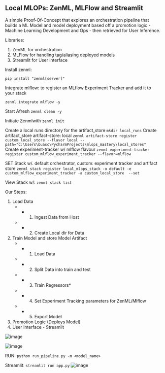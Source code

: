 ## Local MLOPs: ZenML, MLFlow and Streamlit

A simple Proof-Of-Concept that explores an orchestration pipeline that builds a ML Model and model deployment based off a promotion logic - Machine Learning Development and Ops - then retrieved for User Inference.

Libraries:
1. ZenML for orchestration
2. MLFlow for handling tag/aliasing deployed models
3. Streamlit for User interface

Install zenml:
```commandline
pip install "zenml[server]"
```

Integrate mlflow: to register an MLflow Experiment Tracker and add it to your stack
```
zenml integrate mlflow -y
```

Start Afresh
`zenml clean -y`

Initiate Zenmlwith `zenml init`

Create a local runs directory for the artifact_store
`mkdir local_runs`
Create artifact_store
artifact-store: local
`zenml artifact-store register custom_local_store --flavor local --path="C:\Users\buasc\PycharmProjects\mlops_mastery\local_stores"`
Create experiment-tracker w/ mlflow flavour
`zenml experiment-tracker register custom_mlflow_experiment_tracker --flavor=mlflow`

SET Stack
w/. default orchestrator, custom: experiment tracker and artifact store
`zenml stack register local_mlops_stack -o default -e custom_mlflow_experiment_tracker -a custom_local_store  --set`

View Stack w/: `zenml stack list`


Our Steps:
1. Load Data
   - - 1. Ingest Data from Host
   - - 2. Create Local dir for Data
2. Train Model and store Model Artifact
   - - 1. Load Data
   - - 2. Split Data into train and test
   - - 3. Train Regressors*
   - - 4. Set Experiment Tracking parameters for ZenML/Mlflow
   - - 5. Export Model
3. Promotion Logic (Deploys Model)
4. User Interface - Streamlit

![image](https://github.com/user-attachments/assets/798922d6-c6fe-453a-86e2-0b26ad776588)

![image](https://github.com/user-attachments/assets/a542002b-a786-445b-979e-b5566b45c3f5)

RUN:
`python run_pipeline.py -m <model_name>`

Streamlit:
`streamlit run app.py`
![image](https://github.com/user-attachments/assets/897521b3-8c7a-4599-95a1-fa885edcb476)


